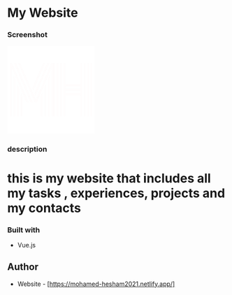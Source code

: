 # My Website
### Screenshot

![](./src/assets/logo.png)

### description
# this is my website that includes all my tasks , experiences, projects and my contacts
### Built with

- Vue.js

## Author

- Website - [https://mohamed-hesham2021.netlify.app/]
